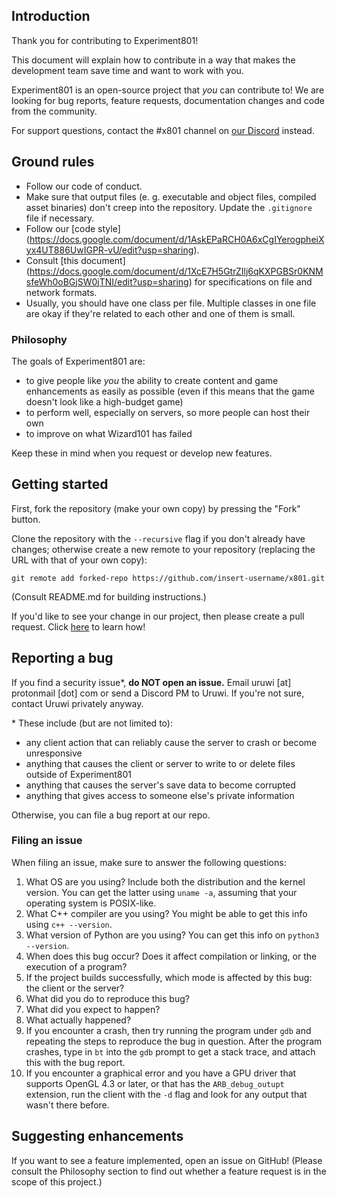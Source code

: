 ## Introduction

Thank you for contributing to Experiment801!

This document will explain how to contribute in a way that makes the development
team save time and want to work with you.

Experiment801 is an open-source project that *you* can contribute to!
We are looking for bug reports, feature requests, documentation changes and
code from the community.

For support questions, contact the #x801 channel on [our Discord](https://discord.gg/sDbNH5N)
instead.

## Ground rules

* Follow our code of conduct.
* Make sure that output files (e. g. executable and object files, compiled asset binaries)
  don't creep into the repository. Update the `.gitignore` file if necessary.
* Follow our [code style]
  (https://docs.google.com/document/d/1AskEPaRCH0A6xCgIYerogpheiXyx4UT886UwIGPR-vU/edit?usp=sharing).
* Consult [this document]
  (https://docs.google.com/document/d/1XcE7H5GtrZIlj6qKXPGBSr0KNMsfeWh0oBGjSW0jTNI/edit?usp=sharing) for specifications on file and network formats.
* Usually, you should have one class per file. Multiple classes in one file are okay if they're related to each other and one of them is small.

### Philosophy

The goals of Experiment801 are:

* to give people like *you* the ability to create content and game enhancements as easily as possible
  (even if this means that the game doesn't look like a high-budget game)
* to perform well, especially on servers, so more people can host their own
* to improve on what Wizard101 has failed

Keep these in mind when you request or develop new features.

## Getting started

First, fork the repository (make your own copy) by pressing the "Fork" button.

Clone the repository with the `--recursive` flag if you don't already have changes;
otherwise create a new remote to your repository (replacing the URL with that of
your own copy):

    git remote add forked-repo https://github.com/insert-username/x801.git

(Consult README.md for building instructions.)

If you'd like to see your change in our project, then please create a pull request.
Click [here](http://makeapullrequest.com/) to learn how!

## Reporting a bug

If you find a security issue*, **do NOT open an issue.** Email uruwi [at] protonmail [dot] com
or send a Discord PM to Uruwi. If you're not sure, contact Uruwi privately anyway.

\* These include (but are not limited to):

* any client action that can reliably cause the server to crash or become unresponsive
* anything that causes the client or server to write to or delete files outside of Experiment801
* anything that causes the server's save data to become corrupted
* anything that gives access to someone else's private information

Otherwise, you can file a bug report at our repo.

### Filing an issue

When filing an issue, make sure to answer the following questions:

1. What OS are you using? Include both the distribution and the kernel version. You can get the latter using `uname -a`, assuming that your operating system is POSIX-like.
2. What C++ compiler are you using? You might be able to get this info using `c++ --version`.
3. What version of Python are you using? You can get this info on `python3 --version`.
4. When does this bug occur? Does it affect compilation or linking, or the execution of a program?
5. If the project builds successfully, which mode is affected by this bug: the client or the server?
6. What did you do to reproduce this bug?
7. What did you expect to happen?
8. What actually happened?
9. If you encounter a crash, then try running the program under `gdb` and repeating the steps to reproduce the bug in question. After the program crashes, type in `bt` into the `gdb` prompt to get a stack trace, and attach this with the bug report.
10. If you encounter a graphical error and you have a GPU driver that supports OpenGL 4.3 or later, or that has the `ARB_debug_outupt` extension, run the client with the `-d` flag and look for any output that wasn't there before.

## Suggesting enhancements

If you want to see a feature implemented, open an issue on GitHub!
(Please consult the Philosophy section to find out whether a feature request is in the scope of this project.)
